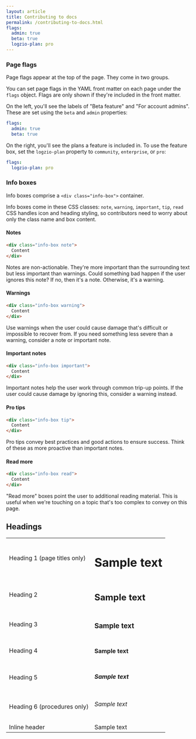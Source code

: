 ```yaml
---
layout: article
title: Contributing to docs
permalink: /contributing-to-docs.html
flags:
  admin: true
  beta: true
  logzio-plan: pro
---
```


### Page flags

Page flags appear at the top of the page.
They come in two groups.

You can set page flags in the YAML front matter on each page under the `flags` object.
Flags are only shown if they're included in the front matter.

On the left, you'll see the labels of "Beta feature" and "For account admins".
These are set using the `beta` and `admin` properties:

```yaml
flags:
  admin: true
  beta: true
```

On the right, you'll see the plans a feature is included in.
To use the feature box, set the `logzio-plan` property to `community`, `enterprise`, or `pro`:

```yaml
flags:
  logzio-plan: pro
```

### Info boxes

Info boxes comprise a `<div class="info-box">` container.

Info boxes come in these CSS classes: `note`, `warning`, `important`, `tip`, `read`
CSS handles icon and heading styling, so contributors need to worry about only the class name and box content.

#### Notes

```html
<div class="info-box note">
  Content
</div>
```
<p> </p>
<div class="info-box note">
  Notes are non-actionable.
  They're more important than the surrounding text but less important than warnings.
  Could something bad happen if the user ignores this note?
  If no, then it's a note. Otherwise, it's a warning.
</div>

#### Warnings
```html
<div class="info-box warning">
  Content
</div>
```
<p> </p>
<div class="info-box warning">
  Use warnings when the user could cause damage that's difficult or impossible to recover from.
  If you need something less severe than a warning, consider a note or important note.
</div>

#### Important notes
````html
<div class="info-box important">
  Content
</div>
````
<p> </p>
<div class="info-box important">
  Important notes help the user work through common trip-up points.
  If the user could cause damage by ignoring this, consider a warning instead.
</div>

#### Pro tips
````html
<div class="info-box tip">
  Content
</div>
````
<p> </p>
<div class="info-box tip">
  Pro tips convey best practices and good actions to ensure success.
  Think of these as more proactive than important notes.
</div>


#### Read more
```html
<div class="info-box read">
  Content
</div>
```

<p> </p>
<div class="info-box read">
  "Read more" boxes point the user to additional reading material.
  This is useful when we're touching on a topic that's too complex to convey on this page.
</div>

## Headings

<table>
  <tr>
    <td> Heading 1 (page titles only) </td>
    <td> <h1>Sample text</h1> </td>
  </tr>
  <tr>
    <td> Heading 2 </td>
    <td> <h2>Sample text</h2> </td>
  </tr>
  <tr>
    <td> Heading 3 </td>
    <td> <h3>Sample text</h3> </td>
  </tr>
  <tr>
    <td> Heading 4 </td>
    <td> <h4>Sample text</h4> </td>
  </tr>
  <tr>
    <td> Heading 5 </td>
    <td> <h5>Sample text</h5> </td>
  </tr>
  <tr>
    <td> Heading 6 (procedures only) </td>
    <td> <h6>Sample text</h6> </td>
  </tr>
  <tr>
    <td> Inline header </td>
    <td> <div class="inline-header">Sample text</div> </td>
  </tr>
</table>